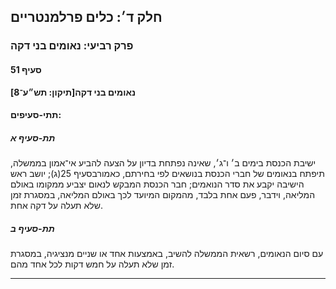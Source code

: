 ## חלק ד׳: כלים פרלמנטריים

### פרק רביעי: נאומים בני דקה

#### סעיף 51

**נאומים בני דקה[תיקון: תש״ע־8]**



#### תתי-סעיפים:

##### תת-סעיף א

ישיבת 
הכנסת בימים ב׳ ו־ג׳, שאינה נפתחת בדיון על הצעה להביע אי־אמון בממשלה, 
תיפתח בנאומים של חברי הכנסת בנושאים לפי בחירתם, כאמורבסעיף 25(ג);
 יושב ראש הישיבה יקבע את סדר הנואמים; חבר הכנסת המבקש לנאום יצביע ממקומו
 באולם המליאה, וידבר, פעם אחת בלבד, מהמקום המיועד לכך באולם המליאה, 
במסגרת זמן שלא תעלה על דקה אחת.

##### תת-סעיף ב

עם סיום הנאומים, רשאית הממשלה להשיב, באמצעות אחד או שניים מנציגיה, במסגרת זמן שלא תעלה על חמש דקות לכל אחד מהם.

----

